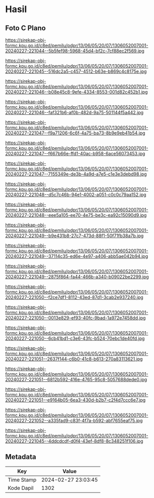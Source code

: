 # Hasil

## Foto C Plano

https://sirekap-obj-formc.kpu.go.id/c8ed/pemilu/pdpr/13/06/05/20/07/1306052007001-20240227-221044--5b5fef98-5968-45d4-bf2c-7cf88ec2f569.jpg

https://sirekap-obj-formc.kpu.go.id/c8ed/pemilu/pdpr/13/06/05/20/07/1306052007001-20240227-221045--516dc2a5-c457-4512-b63e-b869c4c8175e.jpg

https://sirekap-obj-formc.kpu.go.id/c8ed/pemilu/pdpr/13/06/05/20/07/1306052007001-20240227-221046--b08e45c8-9efe-4334-8553-001d82c452b1.jpg

https://sirekap-obj-formc.kpu.go.id/c8ed/pemilu/pdpr/13/06/05/20/07/1306052007001-20240227-221046--faf321b6-af0b-482d-9a75-501144f5a442.jpg

https://sirekap-obj-formc.kpu.go.id/c8ed/pemilu/pdpr/13/06/05/20/07/1306052007001-20240227-221047--f9a71206-6c6f-4a75-ba73-8b9e9eb41b54.jpg

https://sirekap-obj-formc.kpu.go.id/c8ed/pemilu/pdpr/13/06/05/20/07/1306052007001-20240227-221047--f667b66e-ffd1-40ac-b958-6ace56073453.jpg

https://sirekap-obj-formc.kpu.go.id/c8ed/pemilu/pdpr/13/06/05/20/07/1306052007001-20240227-221047--7155349e-de3b-4a9d-a7e5-c1e3e3debd98.jpg

https://sirekap-obj-formc.kpu.go.id/c8ed/pemilu/pdpr/13/06/05/20/07/1306052007001-20240227-221048--d5c7c46b-94e1-4002-a051-c0c0c79aa152.jpg

https://sirekap-obj-formc.kpu.go.id/c8ed/pemilu/pdpr/13/06/05/20/07/1306052007001-20240227-221048--eee5a105-ee70-4e75-be3c-ea92c15090d9.jpg

https://sirekap-obj-formc.kpu.go.id/c8ed/pemilu/pdpr/13/06/05/20/07/1306052007001-20240227-221049--b9e431b8-27c7-473d-88f1-50f71fb38a7b.jpg

https://sirekap-obj-formc.kpu.go.id/c8ed/pemilu/pdpr/13/06/05/20/07/1306052007001-20240227-221049--37114c35-ed6e-4e97-a406-abb5ae042b94.jpg

https://sirekap-obj-formc.kpu.go.id/c8ed/pemilu/pdpr/13/06/05/20/07/1306052007001-20240227-221049--2875f864-fa44-466b-a340-b09022be2299.jpg

https://sirekap-obj-formc.kpu.go.id/c8ed/pemilu/pdpr/13/06/05/20/07/1306052007001-20240227-221050--f2ce7df1-8112-43ed-87d1-3cab2e937240.jpg

https://sirekap-obj-formc.kpu.go.id/c8ed/pemilu/pdpr/13/06/05/20/07/1306052007001-20240227-221050--0013e829-ef93-40fc-9bad-1a972e7458dd.jpg

https://sirekap-obj-formc.kpu.go.id/c8ed/pemilu/pdpr/13/06/05/20/07/1306052007001-20240227-221050--6cb41bd1-c3e6-43fc-b524-70ebc1de40fd.jpg

https://sirekap-obj-formc.kpu.go.id/c8ed/pemilu/pdpr/13/06/05/20/07/1306052007001-20240227-221051--2637f144-c6b0-41c8-b613-270a83113621.jpg

https://sirekap-obj-formc.kpu.go.id/c8ed/pemilu/pdpr/13/06/05/20/07/1306052007001-20240227-221051--6812b592-416e-4765-95c8-5057688dede0.jpg

https://sirekap-obj-formc.kpu.go.id/c8ed/pemilu/pdpr/13/06/05/20/07/1306052007001-20240227-221051--e9164b05-6ea3-430d-b2b7-c2f4d7ccc6e7.jpg

https://sirekap-obj-formc.kpu.go.id/c8ed/pemilu/pdpr/13/06/05/20/07/1306052007001-20240227-221052--a335fad9-c83f-4f7a-b592-abf7655eaf75.jpg

https://sirekap-obj-formc.kpu.go.id/c8ed/pemilu/pdpr/13/06/05/20/07/1306052007001-20240227-221045--4ddcdcdf-d0f4-43ef-8df8-8c348251f106.jpg


## Metadata

| Key        | Value               |
| ---------- | ------------------- |
| Time Stamp | 2024-02-27 23:03:45 |
| Kode Dapil | 1302                |



